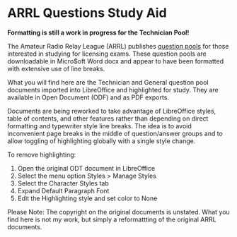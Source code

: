 # ARRL Questions Study Aid

**Formatting is still a work in progress for the Technician Pool!**

The Amateur Radio Relay League (ARRL) publishes [question pools](https://www.arrl.org/question-pools) for those interested in studying for licensing exams. These question pools are downloadable in Micro$oft Word docx and appear to have been formatted with extensive use of line breaks.

What you will find here are the Technician and General question pool documents imported into LibreOffice and highlighted for study. They are available in Open Document (ODF) and as PDF exports.

Documents are being reworked to take advantage of LibreOffice styles, table of contents, and other features rather than depending on direct formatting and typewriter style line breaks. The idea is to avoid inconvenient page breaks in the middle of question/answer groups and to allow toggling of highlighting globally with a single style change.

To remove highlighting:
1. Open the original ODT document in LibreOffice
2. Select the menu option Styles > Manage Styles
3. Select the Character Styles tab
4. Expand Default Paragraph Font
5. Edit the Highlighting style and set color to None

Please Note: The copyright on the original documents is unstated. What you find here is not my work, but simply a reformattting of the original ARRL documents.
